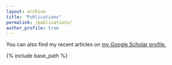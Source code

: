 ```yaml
---
layout: archive
title: "Publications"
permalink: /publications/
author_profile: true
---
```


You can also find my recent articles on <u><a href="https://scholar.google.com/citations?hl=en&user=IR1mvb0AAAAJ">my Google Scholar profile</a>.</u>

{% include base_path %}

